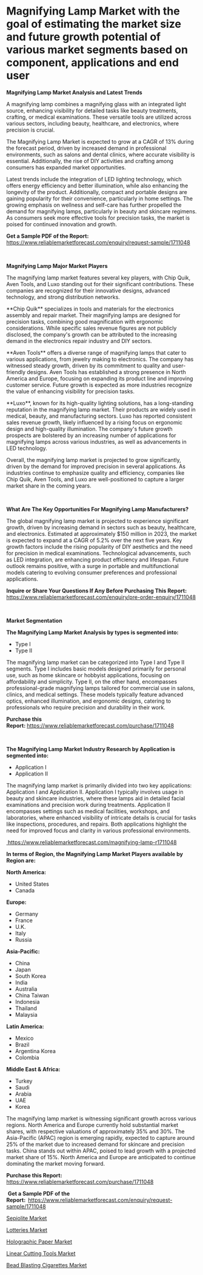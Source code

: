 <p><h1>Magnifying Lamp Market with the goal of estimating the market size and future growth potential of various market segments based on component, applications and end user</h1></p><p><strong>Magnifying Lamp Market Analysis and Latest Trends</strong></p>
<p><p>A magnifying lamp combines a magnifying glass with an integrated light source, enhancing visibility for detailed tasks like beauty treatments, crafting, or medical examinations. These versatile tools are utilized across various sectors, including beauty, healthcare, and electronics, where precision is crucial. </p><p>The Magnifying Lamp Market is expected to grow at a CAGR of 13% during the forecast period, driven by increased demand in professional environments, such as salons and dental clinics, where accurate visibility is essential. Additionally, the rise of DIY activities and crafting among consumers has expanded market opportunities. </p><p>Latest trends include the integration of LED lighting technology, which offers energy efficiency and better illumination, while also enhancing the longevity of the product. Additionally, compact and portable designs are gaining popularity for their convenience, particularly in home settings. The growing emphasis on wellness and self-care has further propelled the demand for magnifying lamps, particularly in beauty and skincare regimens. As consumers seek more effective tools for precision tasks, the market is poised for continued innovation and growth.</p></p>
<p><strong>Get a Sample PDF of the Report:&nbsp;</strong> <a href="https://www.reliablemarketforecast.com/enquiry/request-sample/1711048?utm_campaign=1130&utm_medium=2&utm_source=Github&utm_content=ia&utm_term=22102024&utm_id=magnifying-lamp">https://www.reliablemarketforecast.com/enquiry/request-sample/1711048</a></p>
<p>&nbsp;</p>
<p><strong>Magnifying Lamp Major Market Players</strong></p>
<p><p>The magnifying lamp market features several key players, with Chip Quik, Aven Tools, and Luxo standing out for their significant contributions. These companies are recognized for their innovative designs, advanced technology, and strong distribution networks.</p><p>**Chip Quik** specializes in tools and materials for the electronics assembly and repair market. Their magnifying lamps are designed for precision tasks, combining good magnification with ergonomic considerations. While specific sales revenue figures are not publicly disclosed, the company's growth can be attributed to the increasing demand in the electronics repair industry and DIY sectors.</p><p>**Aven Tools** offers a diverse range of magnifying lamps that cater to various applications, from jewelry making to electronics. The company has witnessed steady growth, driven by its commitment to quality and user-friendly designs. Aven Tools has established a strong presence in North America and Europe, focusing on expanding its product line and improving customer service. Future growth is expected as more industries recognize the value of enhancing visibility for precision tasks.</p><p>**Luxo**, known for its high-quality lighting solutions, has a long-standing reputation in the magnifying lamp market. Their products are widely used in medical, beauty, and manufacturing sectors. Luxo has reported consistent sales revenue growth, likely influenced by a rising focus on ergonomic design and high-quality illumination. The company's future growth prospects are bolstered by an increasing number of applications for magnifying lamps across various industries, as well as advancements in LED technology.</p><p>Overall, the magnifying lamp market is projected to grow significantly, driven by the demand for improved precision in several applications. As industries continue to emphasize quality and efficiency, companies like Chip Quik, Aven Tools, and Luxo are well-positioned to capture a larger market share in the coming years.</p></p>
<p>&nbsp;</p>
<p><strong>What Are The Key Opportunities For Magnifying Lamp Manufacturers?</strong></p>
<p><p>The global magnifying lamp market is projected to experience significant growth, driven by increasing demand in sectors such as beauty, healthcare, and electronics. Estimated at approximately $150 million in 2023, the market is expected to expand at a CAGR of 5.2% over the next five years. Key growth factors include the rising popularity of DIY aesthetics and the need for precision in medical examinations. Technological advancements, such as LED integration, are enhancing product efficiency and lifespan. Future outlook remains positive, with a surge in portable and multifunctional models catering to evolving consumer preferences and professional applications.</p></p>
<p><strong>Inquire or Share Your Questions If Any Before Purchasing This Report:</strong> <a href="https://www.reliablemarketforecast.com/enquiry/pre-order-enquiry/1711048?utm_campaign=1130&utm_medium=2&utm_source=Github&utm_content=ia&utm_term=22102024&utm_id=magnifying-lamp">https://www.reliablemarketforecast.com/enquiry/pre-order-enquiry/1711048</a></p>
<p>&nbsp;</p>
<p><strong>Market Segmentation</strong></p>
<p><strong>The Magnifying Lamp Market Analysis by types is segmented into:</strong></p>
<p><ul><li>Type I</li><li>Type II</li></ul></p>
<p><p>The magnifying lamp market can be categorized into Type I and Type II segments. Type I includes basic models designed primarily for personal use, such as home skincare or hobbyist applications, focusing on affordability and simplicity. Type II, on the other hand, encompasses professional-grade magnifying lamps tailored for commercial use in salons, clinics, and medical settings. These models typically feature advanced optics, enhanced illumination, and ergonomic designs, catering to professionals who require precision and durability in their work.</p></p>
<p><strong>Purchase this Report:&nbsp;</strong><a href="https://www.reliablemarketforecast.com/purchase/1711048?utm_campaign=1130&utm_medium=2&utm_source=Github&utm_content=ia&utm_term=22102024&utm_id=magnifying-lamp">https://www.reliablemarketforecast.com/purchase/1711048</a></p>
<p>&nbsp;</p>
<p><strong>The Magnifying Lamp Market Industry Research by Application is segmented into:</strong></p>
<p><ul><li>Application I</li><li>Application II</li></ul></p>
<p><p>The magnifying lamp market is primarily divided into two key applications: Application I and Application II. Application I typically involves usage in beauty and skincare industries, where these lamps aid in detailed facial examinations and precision work during treatments. Application II encompasses settings such as medical facilities, workshops, and laboratories, where enhanced visibility of intricate details is crucial for tasks like inspections, procedures, and repairs. Both applications highlight the need for improved focus and clarity in various professional environments.</p></p>
<p><a href="https://www.reliablemarketforecast.com/magnifying-lamp-r1711048?utm_campaign=1130&utm_medium=2&utm_source=Github&utm_content=ia&utm_term=22102024&utm_id=magnifying-lamp">&nbsp;https://www.reliablemarketforecast.com/magnifying-lamp-r1711048</a></p>
<p><strong>In terms of Region, the Magnifying Lamp Market Players available by Region are:</strong></p>
<p>
    <p> <strong> North America: </strong>
        <ul>
            <li>United States</li>
            <li>Canada</li>
        </ul>
        </p> 
    <p> <strong> Europe: </strong>
        <ul>
            <li>Germany</li>
            <li>France</li>
            <li>U.K.</li>
            <li>Italy</li>
            <li>Russia</li>
        </ul>
        </p> 
    <p> <strong> Asia-Pacific: </strong>
        <ul>
            <li>China</li>
            <li>Japan</li>
            <li>South Korea</li>
            <li>India</li>
            <li>Australia</li>
            <li>China Taiwan</li>
            <li>Indonesia</li>
            <li>Thailand</li>
            <li>Malaysia</li>
        </ul>
        </p> 
    <p> <strong> Latin America: </strong>
        <ul>
            <li>Mexico</li>
            <li>Brazil</li>
            <li>Argentina Korea</li>
            <li>Colombia</li>
        </ul>
        </p> 
    <p> <strong> Middle East & Africa: </strong>
        <ul>
            <li>Turkey</li>
            <li>Saudi</li>
            <li>Arabia</li>
            <li>UAE</li>
            <li>Korea</li>
        </ul>
    </p>
    </p>
<p><p>The magnifying lamp market is witnessing significant growth across various regions. North America and Europe currently hold substantial market shares, with respective valuations of approximately 35% and 30%. The Asia-Pacific (APAC) region is emerging rapidly, expected to capture around 25% of the market due to increased demand for skincare and precision tasks. China stands out within APAC, poised to lead growth with a projected market share of 15%. North America and Europe are anticipated to continue dominating the market moving forward.</p></p>
<p><strong>Purchase this Report: </strong><a href="https://www.reliablemarketforecast.com/purchase/1711048?utm_campaign=1130&utm_medium=2&utm_source=Github&utm_content=ia&utm_term=22102024&utm_id=magnifying-lamp">https://www.reliablemarketforecast.com/purchase/1711048</a></p>
<p>&nbsp;<strong>Get a Sample PDF of the Report:&nbsp;&nbsp;</strong><a href="https://www.reliablemarketforecast.com/enquiry/request-sample/1711048?utm_campaign=1130&utm_medium=2&utm_source=Github&utm_content=ia&utm_term=22102024&utm_id=magnifying-lamp">https://www.reliablemarketforecast.com/enquiry/request-sample/1711048</a></p>
<p><strong></strong></p>
<p><p><a href="https://medium.com/@kymakles68e5/sepiolite-market-shifts-strategic-analysis-2024-2031-c2e35f684a82?utm_campaign=1130&utm_medium=2&utm_source=Github&utm_content=ia&utm_term=22102024&utm_id=magnifying-lamp">Sepiolite Market</a></p><p><a href="https://github.com/juliaficg7n3/Market-Research-Report-List-1/blob/main/lotteries-market.md?utm_campaign=1130&utm_medium=2&utm_source=Github&utm_content=ia&utm_term=22102024&utm_id=magnifying-lamp">Lotteries Market</a></p><p><a href="https://medium.com/@loree7bmunk/deep-dive-into-the-holographic-paper-market-itstrends-market-segmentation-and-competitive-10bc88500b2d?utm_campaign=1130&utm_medium=2&utm_source=Github&utm_content=ia&utm_term=22102024&utm_id=magnifying-lamp">Holographic Paper Market</a></p><p><a href="https://issuu.com/reportprime-2/docs/linear-cutting-tools-market-size-20_4dadc471385522?utm_campaign=1130&utm_medium=2&utm_source=Github&utm_content=ia&utm_term=22102024&utm_id=magnifying-lamp">Linear Cutting Tools Market</a></p><p><a href="https://github.com/loanv6asmitty/Market-Research-Report-List-1/blob/main/bead-blasting-cigarettes-market.md?utm_campaign=1130&utm_medium=2&utm_source=Github&utm_content=ia&utm_term=22102024&utm_id=magnifying-lamp">Bead Blasting Cigarettes Market</a></p></p>